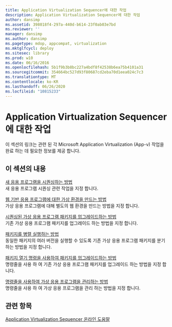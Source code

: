 ```yaml
---
title: Application Virtualization Sequencer에 대한 작업
description: Application Virtualization Sequencer에 대한 작업
author: dansimp
ms.assetid: 398018f4-297a-440d-b614-23f0ab03e7bd
ms.reviewer: ''
manager: dansimp
ms.author: dansimp
ms.pagetype: mdop, appcompat, virtualization
ms.mktglfcycl: deploy
ms.sitesec: library
ms.prod: w10
ms.date: 06/16/2016
ms.openlocfilehash: 5b1f9b3b8bc227a4bdf8f42538b6ea75b4101a31
ms.sourcegitcommit: 354664bc527d93f80687cd2eba70d1eea024c7c3
ms.translationtype: MT
ms.contentlocale: ko-KR
ms.lasthandoff: 06/26/2020
ms.locfileid: "10815233"
---
```

# Application Virtualization Sequencer에 대한 작업


이 섹션의 링크는 관련 된 각 Microsoft Application Virtualization (App-v) 작업을 완료 하는 데 필요한 정보를 제공 합니다.

## 이 섹션의 내용


<a href="" id="how-to-sequence-a-new-application"></a>[새 응용 프로그램을 시퀀싱하는 방법](how-to-sequence-a-new-application.md)  
새 응용 프로그램 시퀀싱 관련 작업을 지정 합니다.

<a href="" id="how-to-create-a-virtual-environment-for-a-web-based-application"></a>[웹 기반 응용 프로그램에 대한 가상 환경을 만드는 방법](how-to-create-a-virtual-environment-for-a-web-based-application.md)  
가상 응용 프로그램에 대해 별도의 웹 환경을 만드는 방법을 지정 합니다.

<a href="" id="how-to-upgrade-a-sequenced-virtual-application-package"></a>[시퀀싱된 가상 응용 프로그램 패키지를 업그레이드하는 방법](how-to-upgrade-a-sequenced-virtual-application-package.md)  
기존 가상 응용 프로그램 패키지를 업그레이드 하는 방법을 지정 합니다.

<a href="" id="how-to-branch-a-package"></a>[패키지를 병렬 실행하는 방법](how-to-branch-a-package.md)  
동일한 패키지의 여러 버전을 실행할 수 있도록 기존 가상 응용 프로그램 패키지를 분기 하는 방법을 지정 합니다.

<a href="" id="how-to-upgrade-a-package-using-the-open-package-command"></a>[패키지 열기 명령을 사용하여 패키지를 업그레이드하는 방법](how-to-upgrade-a-package-using-the-open-package-command.md)  
명령줄을 사용 하 여 기존 가상 응용 프로그램 패키지를 업그레이드 하는 방법을 지정 합니다.

<a href="" id="how-to-manage-virtual-applications-using-the-command-line"></a>[명령줄을 사용하여 가상 응용 프로그램을 관리하는 방법](how-to-manage-virtual-applications-using-the-command-line.md)  
명령줄을 사용 하 여 가상 응용 프로그램을 관리 하는 방법을 지정 합니다.

## 관련 항목


[Application Virtualization Sequencer 온라인 도움말](application-virtualization-sequencer-online-help.md)

 

 





